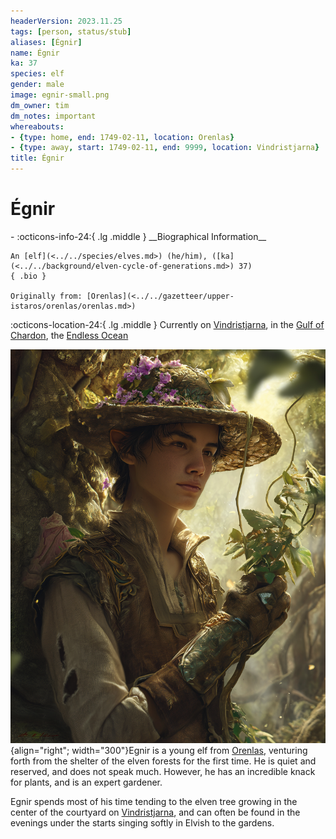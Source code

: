```yaml
---
headerVersion: 2023.11.25
tags: [person, status/stub]
aliases: [Égnir]
name: Égnir
ka: 37
species: elf
gender: male
image: egnir-small.png
dm_owner: tim
dm_notes: important
whereabouts:
- {type: home, end: 1749-02-11, location: Orenlas}
- {type: away, start: 1749-02-11, end: 9999, location: Vindristjarna}
title: Égnir
---
```

# Égnir
<div class="grid cards ext-narrow-margin ext-one-column" markdown>
- :octicons-info-24:{ .lg .middle } __Biographical Information__

    An [elf](<../../species/elves.md>) (he/him), ([ka](<../../background/elven-cycle-of-generations.md>) 37)  
    { .bio }

    Originally from: [Orenlas](<../../gazetteer/upper-istaros/orenlas/orenlas.md>)
</div>

:octicons-location-24:{ .lg .middle } Currently on [Vindristjarna](<../../things/ships/vindristjarna.md>), in the [Gulf of Chardon](<../../gazetteer/greater-chardon/gulf-of-chardon.md>), the [Endless Ocean](<../../gazetteer/endless-ocean.md>)


![Egnir](../../assets/egnir.png){align="right"; width="300"}Egnir is a young elf from [Orenlas](<../../gazetteer/upper-istaros/orenlas/orenlas.md>), venturing forth from the shelter of the elven forests for the first time. He is quiet and reserved, and does not speak much. However, he has an incredible knack for plants, and is an expert gardener. 

Egnir spends most of his time tending to the elven tree growing in the center of the courtyard on [Vindristjarna](<../../things/ships/vindristjarna.md>), and can often be found in the evenings under the starts singing softly in Elvish to the gardens. 